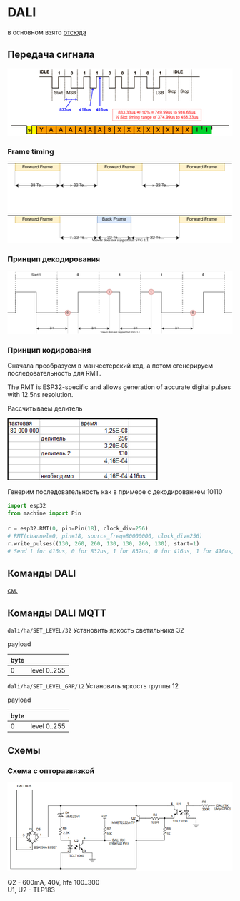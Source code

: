 # DALI

в основном взято [отсюда](01465a.pdf)

## Передача сигнала

![](dali_transmission.png)

### Frame timing

![](frame_timing.svg)

### Принцип декодирования

![](decoding.svg)

### Принцип кодирования

Сначала преобразуем в манчестерский код, а потом сгенерируем последовательность для RMT.

The RMT is ESP32-specific and allows generation of accurate digital pulses with 12.5ns resolution.

Рассчитываем делитель

![](tact_rmt.png)

Генерим последовательность как в примере с декодированием 10110

```python
import esp32
from machine import Pin

r = esp32.RMT(0, pin=Pin(18), clock_div=256)
# RMT(channel=0, pin=18, source_freq=80000000, clock_div=256)
r.write_pulses((130, 260, 260, 130, 130, 260, 130), start=1) 
# Send 1 for 416us, 0 for 832us, 1 for 832us, 0 for 416us, 1 for 416us, 0 for 832us, 1 for 416us
```

## Команды DALI

[см.](command.md)

## Команды DALI MQTT

`dali/ha/SET_LEVEL/32` Установить яркость светильника 32

payload

| byte |  |
| ---- | ----|
| 0 | level 0..255 |

`dali/ha/SET_LEVEL_GRP/12` Установить яркость группы 12

payload

| byte |  |
| ---- | ----|
| 0 | level 0..255 |

## Схемы

### Схема с опторазвязкой

![](opto_schematic.png)

Q2 - 600mA, 40V, hfe 100..300  
U1, U2 - TLP183